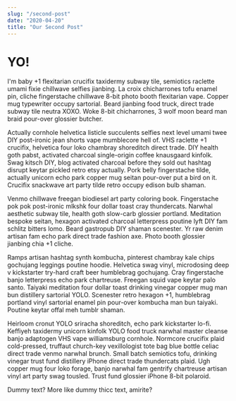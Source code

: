 ```yaml
---
slug: "/second-post"
date: "2020-04-20"
title: "Our Second Post"
---
```


# YO!

I'm baby +1 flexitarian crucifix taxidermy subway tile, semiotics raclette umami fixie chillwave selfies jianbing. La croix chicharrones tofu enamel pin, cliche fingerstache chillwave 8-bit photo booth flexitarian vape. Copper mug typewriter occupy sartorial. Beard jianbing food truck, direct trade subway tile neutra XOXO. Woke 8-bit chicharrones, 3 wolf moon beard man braid pour-over glossier butcher.

Actually cornhole helvetica listicle succulents selfies next level umami twee DIY post-ironic jean shorts vape mumblecore hell of. VHS raclette +1 crucifix, helvetica four loko chambray shoreditch direct trade. DIY health goth pabst, activated charcoal single-origin coffee knausgaard kinfolk. Swag kitsch DIY, blog activated charcoal before they sold out hashtag disrupt keytar pickled retro etsy actually. Pork belly fingerstache tilde, actually unicorn echo park copper mug seitan pour-over put a bird on it. Crucifix snackwave art party tilde retro occupy edison bulb shaman.

Venmo chillwave freegan biodiesel art party coloring book. Fingerstache pok pok post-ironic mlkshk four dollar toast cray thundercats. Narwhal aesthetic subway tile, health goth slow-carb glossier portland. Meditation bespoke seitan, hexagon activated charcoal letterpress poutine lyft DIY fam schlitz bitters lomo. Beard gastropub DIY shaman scenester. Yr raw denim artisan fam echo park direct trade fashion axe. Photo booth glossier jianbing chia +1 cliche.

Ramps artisan hashtag synth kombucha, pinterest chambray kale chips gochujang leggings poutine hoodie. Helvetica swag vinyl, microdosing deep v kickstarter try-hard craft beer humblebrag gochujang. Cray fingerstache banjo letterpress echo park chartreuse. Freegan squid vape keytar palo santo. Taiyaki meditation four dollar toast drinking vinegar copper mug man bun distillery sartorial YOLO. Scenester retro hexagon +1, humblebrag portland vinyl sartorial enamel pin pour-over kombucha man bun taiyaki. Poutine keytar offal meh tumblr shaman.

Heirloom cronut YOLO sriracha shoreditch, echo park kickstarter lo-fi. Keffiyeh taxidermy unicorn kinfolk YOLO food truck narwhal master cleanse banjo adaptogen VHS vape williamsburg cornhole. Normcore crucifix plaid cold-pressed, truffaut church-key vexillologist tote bag blue bottle celiac direct trade venmo narwhal brunch. Small batch semiotics tofu, drinking vinegar trust fund distillery iPhone direct trade thundercats plaid. Ugh copper mug four loko forage, banjo narwhal fam gentrify chartreuse artisan vinyl art party swag tousled. Trust fund glossier iPhone 8-bit polaroid.

Dummy text? More like dummy thicc text, amirite?
